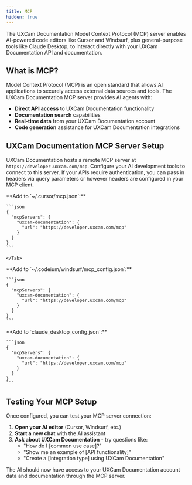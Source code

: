 ```yaml
---
title: MCP
hidden: true
---
```

The UXCam Documentation Model Context Protocol (MCP) server enables AI-powered code editors like Cursor and Windsurf, plus general-purpose tools like Claude Desktop, to interact directly with your UXCam Documentation API and documentation.

## What is MCP?

Model Context Protocol (MCP) is an open standard that allows AI applications to securely access external data sources and tools. The UXCam Documentation MCP server provides AI agents with:

* **Direct API access** to UXCam Documentation functionality
* **Documentation search** capabilities
* **Real-time data** from your UXCam Documentation account
* **Code generation** assistance for UXCam Documentation integrations

## UXCam Documentation MCP Server Setup

UXCam Documentation hosts a remote MCP server at `https://developer.uxcam.com/mcp`. Configure your AI development tools to connect to this server. If your APIs require authentication, you can pass in headers via query parameters or however headers are configured in your MCP client.

<Tabs>
  <Tab title="Cursor">
    **Add to `~/.cursor/mcp.json`:**

    ```json
    {
      "mcpServers": {
        "uxcam-documentation": {
          "url": "https://developer.uxcam.com/mcp"
        }
      }
    }
    ```

    </Tab>
  <Tab title="Windsurf">
    **Add to `~/.codeium/windsurf/mcp_config.json`:**

    ```json
    {
      "mcpServers": {
        "uxcam-documentation": {
          "url": "https://developer.uxcam.com/mcp"
        }
      }
    }
    ```

  </Tab>
  <Tab title="Claude Desktop">
    **Add to `claude_desktop_config.json`:**

    ```json
    {
      "mcpServers": {
        "uxcam-documentation": {
          "url": "https://developer.uxcam.com/mcp"
        }
      }
    }
    ```

  </Tab>
</Tabs>

## Testing Your MCP Setup

Once configured, you can test your MCP server connection:

1. **Open your AI editor** (Cursor, Windsurf, etc.)
2. **Start a new chat** with the AI assistant
3. **Ask about UXCam Documentation** - try questions like:
   * "How do I [common use case]?"
   * "Show me an example of [API functionality]"
   * "Create a [integration type] using UXCam Documentation"

The AI should now have access to your UXCam Documentation account data and documentation through the MCP server.